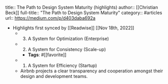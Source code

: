 title:: The Path to Design System Maturity (highlights)
author:: [[Christian Beck]]
full-title:: "The Path to Design System Maturity"
category:: #articles
url:: https://medium.com/p/d403daba692a

- Highlights first synced by [[Readwise]] [[Nov 18th, 2022]]
	- 3. A System for Optimization (Enterprise)
	- 2. A System for Consistency (Scale-up)
		- **Tags**: #[[favorite]]
	- 1. A System for Efficiency (Startup)
	- Airbnb projects a clear transparency and cooperation amongst their design and development teams.